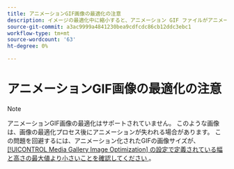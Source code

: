 ```yaml
---
title: アニメーションGIF画像の最適化の注意
description: イメージの最適化中に縮小すると、アニメーション GIF ファイルがアニメーションを失う場合がある
source-git-commit: a3ac9999a4841230bea9cdfcdc86cb12ddc3ebc1
workflow-type: tm+mt
source-wordcount: '63'
ht-degree: 0%

---
```


# アニメーションGIF画像の最適化の注意

>[!NOTE]
>
>アニメーションGIF画像の最適化はサポートされていません。 このような画像は、画像の最適化プロセス後にアニメーションが失われる場合があります。 この問題を回避するには、アニメーション化されたGIFの画像サイズが、[[!UICONTROL Media Gallery Image Optimization] の設定で定義されている幅と高さの最大値より小さいことを確認してください ](../content-design/media-gallery-image-optimization.md)。
